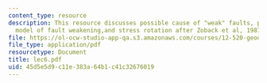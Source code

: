 ```yaml
---
content_type: resource
description: This resource discusses possible cause of "weak" faults, pour fluid pressure
  model of fault weakening,and stress rotation after Zoback et al, 1987.
file: https://ol-ocw-studio-app-qa.s3.amazonaws.com/courses/12-520-geodynamics-fall-2006/45d5e5d9c11e383a64b1c41c32676019_lec6.pdf
file_type: application/pdf
resourcetype: Document
title: lec6.pdf
uid: 45d5e5d9-c11e-383a-64b1-c41c32676019
---
```


